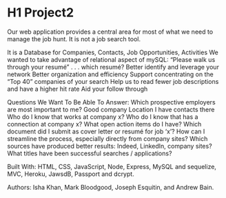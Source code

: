 # H1 Project2

Our web application provides a central area for most of what we need to manage the job hunt. It is not a job search tool.

It is a Database for Companies, Contacts, Job Opportunities, Activities
We wanted to take advantage of relational aspect of mySQL:
“Please walk us through your resumé” . . . which resumé?
Better identify and leverage your network
Better organization and efficiency
Support concentrating on the “Top 40” companies of your search
Help us to read fewer job descriptions and have a higher hit rate
Aid your follow through

Questions We Want To Be Able To Answer:
Which prospective employers are most important to me?
Good company
Location
I have contacts there
Who do I know that works at company x?
Who do I know that has a connection at company x?
What open action items do I have?
Which document did I submit as cover letter or resumé for job ‘x’?
How can I streamline the process, especially directly from company sites?
Which sources have produced better results: Indeed, LinkedIn, company sites?
What titles have been successful searches / applications?

Built With:
HTML, CSS, JavaScript, Node, Express, MySQL and sequelize, MVC, Heroku, JawsdB, Passport and dcrypt.

Authors:
Isha Khan, Mark Bloodgood, Joseph Esquitin, and Andrew Bain.
